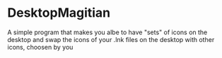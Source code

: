 # DesktopMagitian
A simple program that makes you albe to have "sets" of icons on the desktop and swap the icons of your .lnk files on the desktop with other icons, choosen by you
